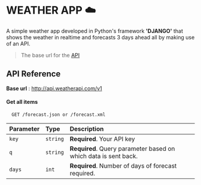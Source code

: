 # WEATHER APP :cloud:

A simple weather app developed in Python's framework **'DJANGO'** that shows the weather in realtime and forecasts 3 days ahead all by making use of an API.

> The base url for the [API](http://api.weatherapi.com/v1)

## API Reference

**Base url** : http://api.weatherapi.com/v1

#### Get all items

```http
  GET /forecast.json or /forecast.xml
```

| Parameter | Type     | Description                                                     |
| :-------- | :------- | :-------------------------------------------------------------- |
| `key`     | `string` | **Required**. Your API key                                      |
| `q`       | `string` | **Required**. Query parameter based on which data is sent back. |
| `days`    | `int`    | **Required**. Number of days of forecast required.              |
